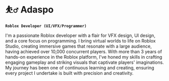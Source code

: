 # ⛹️‍♂️ Adaspo

**`Roblox Developer (UI/VFX/Programmer)`**

I'm a passionate Roblox developer with a flair for VFX design, UI design, and a core focus on programming. I bring virtual worlds to life on Roblox Studio, creating immersive games that resonate with a large audience, having achieved over 10,000 concurrent players. With more than 3 years of hands-on experience in the Roblox platform, I've honed my skills in crafting engaging gameplay and striking visuals that captivate players' imaginations. My journey has been one of continuous learning and creating, ensuring every project I undertake is built with precision and creativity. 
